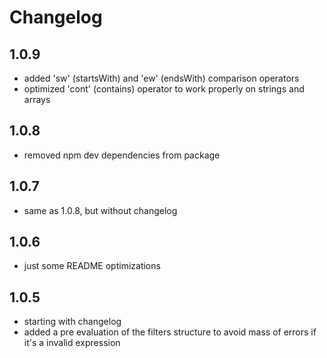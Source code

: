 # Changelog

## 1.0.9
- added 'sw' (startsWith) and 'ew' (endsWith) comparison operators
- optimized 'cont' (contains) operator to work properly on strings and arrays

## 1.0.8
- removed npm dev dependencies from package

## 1.0.7
- same as 1.0.8, but without changelog

## 1.0.6
- just some README optimizations

## 1.0.5
- starting with changelog
- added a pre evaluation of the filters structure to avoid mass of errors if it's a invalid expression